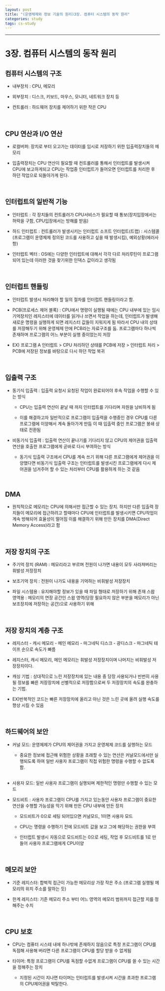 ```yaml
---
layout: post
title: "(운영체제와 정보 기술의 원리)3장. 컴퓨터 시스템의 동작 원리"
categories: study
tags: cs-study
---
```


---
# 3장. 컴퓨터 시스템의 동작 원리

## 컴퓨터 시스템의 구조
- 내부장치 : CPU, 메모리

- 외부장치 : 디스크, 키보드, 마우스, 모니터, 네트워크 장치 등

- 컨트롤러 : 하드웨어 장치를 제어하기 위한 작은 CPU

<br>

## CPU 연산과 I/O 연산

- 로컬버퍼: 장치로 부터 오고가는 데이터를 임시로 저장하기 위한 입출력장치들의 메모리

- 입출력장치는 CPU 연산이 필요할 때 컨트롤러를 통해서 인터럽트를 발생시켜 CPU에 보고하게되고 CPU는 작업중 인터럽트가 들어오면 인터럽트를 처리한 후 하던 작업으로 되돌아가게 된다.

<br>

## 인터럽트의 일반적 기능
- 인터럽트 : 각 장치들의 컨트롤러가 CPU서비스가 필요할 때 통보(장치입장에서는 허락을 구함, CPU입장에서는 방해를 받음)

- 하드 인터럽트 : 컨트롤러가 발생시키는 인터럽트 
소프트 인터럽트(트랩) : 시스템콜(프로그램이 운영체제 정의된 코드를 사용하고 싶을 때 발생시킴), 예외상황(에러사항)

- 인터럽트 벡터 : OS에는 다양한 인터럽트에 대해서 각각 다르 처리루틴이 프로그램되어 있는데 이러한 것을 찾기위한 인덱스 값이라고 생각됨

<br>

## 인터럽트 핸들링

- 인터럽트 발생시 처리해야 할 일의 절차를 인터럽트 핸들링이라고 함.

 

- PCB(프로세스 제어 블록) : CPU에서 명령이 실행될 때에는 CPU 내부에 있는 임시 기억장치인 레지스터에 데이터를 읽거나 쓰면서 작업을 하는데, 인터럽트가 발생해 새로운 명령을 실행하게 되면 레지스터 값들이 지워지게 됨 따라서 CPU 내의 상태를 저장해두기 위해 운영체제 안에 PCB라는 자료구조를 둠. 프로그램마다 하나씩 존재하며 프로그램의 어느 부분이 실행 중이었는지 저장

- EX) 프로그램 A 인터럽트 > CPU 처리하던 상태를 PCB에 저장 > 인터럽트 처리 > PCB에 저장된 정보를 바탕으로 다시 하던 작업 복귀

<br>

## 입출력 구조
- 동기식 입출력 : 입출력 요청시 요청된 작업이 완료되어야 후속 작업을 수행할 수 있는 방식

  - CPU는 입출력 연산이 끝날 때 까지 인터럽트를 기다리며 자원을 낭비하게 됨

  - 이를 해결하고자 일반적으로 프로그램이 입출력을 수행중인 경우 CPU를 다른 프로그램에 이양해서 계속 돌아가게 만듬 이 때 입출력 중인 프로그램은 봉쇄 상태로 전환됨

 

- 비동기식 입출력 : 입출력 연산이 끝나기를 기다리지 않고  CPU의 제어권을 입출력 연산을 호출한 프로그램에게 곧바로 다시 부여하는 방식 

  - 동기식 입출력 구조에서 CPU를 계속 쓰기 위해 다른 프로그램에게 제어권을 이양했다면 비동기식 입출력 구조는 인터럽트를 발생시킨 프로그램에게 다시 제어권을 넘겨주어 할 수 있는 처리부터 CPU를 활용하게 하는 것 같음

<br>

## DMA
  - 원칙적으로 메모리는 CPU에 의해서만 접근할 수 있는 장치. 하지만 다른 입출력 장치들이 메모리에 접근하려고 할때마다 CPU에 인터럽트를 발생시키면 CPU작업이 계속 방해되어 효율성이 떨어짐 이를 해결하기 위해 만든 장치를 DMA(Direct Memory Access)라고 함

  <br>

## 저장 장치의 구조
- 주기억 장치 (RAM) : 메모리라고 부르며 전원이 나가면 내용이 모두 사라져버리는 휘발성 저장장치

- 보조기억 장치 : 전원이 나가도 내용을 기억하는 비휘발성 저장장치

- 파일 시스템용 : 유지해야할 정보가 있을 때 파일 형태로 저장하기 위해 존재
스왑 영역용 : 메모리의 연장 공간인 스왑 영역(당장 필요하지 않은 부분을 메모리가 아닌 보조장치에 저장하는 공간)으로 사용하기 위해 

<br>

## 저장 장치의 계층 구조
- 레지스터 - 캐시 메모리 - 메인 메모리 - 마그네틱 디스크 - 광디스크 - 마그네틱 테이프 순으로 속도가 빠름

- 레지스터, 캐시 메모리, 메인 메모리는 휘발성 저장장치이며 나머지는 비휘발성 저장장치이다.

- 캐싱 기법 : 상대적으로 느린 저장장치에 있는 내용 중 당장 사용되거나 빈번히 사용될 정보를 빠른 저장장치에 선별적으로 저장함으로써 두 저장장치의 속도를 완충하는 기법.

- EX)반복적인 코드는 빠른 저장장치에 올리고 아닌 것은 느린 곳에 올려 실행 속도를 향상 시킬 수 있음

<br>

## 하드웨어의 보안
- 커널 모드: 운영체제가 CPU의 제어권을 가지고 운영체제 코드를 실행하는 모드
  - 중요한 정보에 접근해 위험한 상황을 초래할 수 있는 연산은 커널모드에서만 실행되도록 하여 일반 사용자 프로그램이 직접 위험한 명령을 수행할 수 없도록 함.

  <br>

- 사용자 모드: 일반 사용자 프로그램이 실행되며 제한적인 명령만 수행할 수 있는 모드

- 모드비트 : 사용자 프로그램이 CPU를 가지고 있는동안 사용자 프로그램이 중요한 연산을 수행할 가능성을 막기 위해 만든 CPU 내부에 만든 장치

  - 모드비트가 0으로 세팅 되어있으면 커널모드, 1이면 사용자 모드

  - CPU는 명령을 수행하기 전에 모드비트 값을 보고 그에 해당하는 권한을 부여

  - 인터럽트 발생시 자동으로 모드비트는 0으로 세팅, 작업 후 모드비트를 1로 만들어 사용자 프로그램에게 CPU이양

 <br>

## 메모리 보안
- 기준 레지스터: 합벅적 접근이 가능한 메모리상 가장 작은 주소 (프로그램 실행될 메모리의 위치 주소를 말하는 듯)

- 한계 레지스터: 기준 메모리 주소 부터 어느 영역의 메모리 범위까지 접근할 지를 정해주는 수치

<br>

## CPU 보호
- CPU는 컴퓨터 시스테 내에 하나밖에 존재하지 않음으로 특정 프로그램이 CPU를 독점해 사용해 버리면 다른 프로그램이 CPU를 할당 받을 수 없게됨

- 타이머: 특정 프로그램이 CPU를 독점할 수없게 프로그램이 CPU를 쓸 수 있는 시간을 정해주는 장치

  - 지정된 시간이 지나면 타이머는 인터럽트를 발생시켜 시간을 초과한 프로그램의 CPU제어권을 박탈한다.